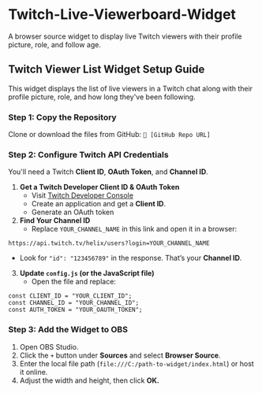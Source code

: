 # Twitch-Live-Viewerboard-Widget
A browser source widget to display live Twitch viewers with their profile picture, role, and follow age.
## Twitch Viewer List Widget Setup Guide
This widget displays the list of live viewers in a Twitch chat along with their profile picture, role, and how long they've been following.

### Step 1: Copy the Repository
Clone or download the files from GitHub:
```🔗 [GitHub Repo URL]```

### Step 2: Configure Twitch API Credentials
You'll need a Twitch **Client ID**, **OAuth Token**, and **Channel ID**.

1. **Get a Twitch Developer Client ID & OAuth Token**
    - Visit [Twitch Developer Console](https://dev.twitch.tv/console)
    - Create an application and get a **Client ID**.
    - Generate an OAuth token
2. **Find Your Channel ID**
    - Replace ```YOUR_CHANNEL_NAME``` in this link and open it in a browser:
```
https://api.twitch.tv/helix/users?login=YOUR_CHANNEL_NAME
```
  - Look for ```"id": "123456789"``` in the response. That’s your **Channel ID**.
3. **Update ```config.js``` (or the JavaScript file)**
    - Open the file and replace:
```
const CLIENT_ID = "YOUR_CLIENT_ID";
const CHANNEL_ID = "YOUR_CHANNEL_ID";
const AUTH_TOKEN = "YOUR_OAUTH_TOKEN";
```
### Step 3: Add the Widget to OBS
1. Open OBS Studio.
2. Click the ```+``` button under **Sources** and select **Browser Source**.
3. Enter the local file path (```file:///C:/path-to-widget/index.html```) or host it online.
4. Adjust the width and height, then click **OK.**

